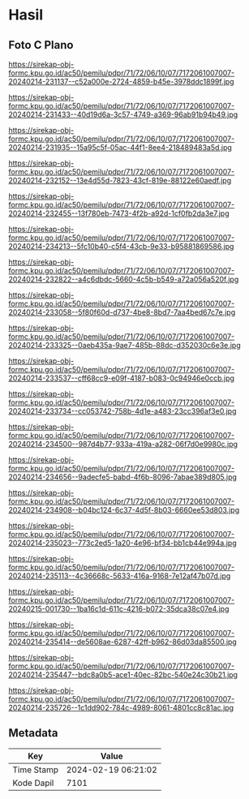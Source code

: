 # Hasil

## Foto C Plano

https://sirekap-obj-formc.kpu.go.id/ac50/pemilu/pdpr/71/72/06/10/07/7172061007007-20240214-231137--c52a000e-2724-4859-b45e-3978ddc1899f.jpg

https://sirekap-obj-formc.kpu.go.id/ac50/pemilu/pdpr/71/72/06/10/07/7172061007007-20240214-231433--40d19d6a-3c57-4749-a369-96ab91b94b49.jpg

https://sirekap-obj-formc.kpu.go.id/ac50/pemilu/pdpr/71/72/06/10/07/7172061007007-20240214-231935--15a95c5f-05ac-44f1-8ee4-218489483a5d.jpg

https://sirekap-obj-formc.kpu.go.id/ac50/pemilu/pdpr/71/72/06/10/07/7172061007007-20240214-232152--13e4d55d-7823-43cf-819e-88122e60aedf.jpg

https://sirekap-obj-formc.kpu.go.id/ac50/pemilu/pdpr/71/72/06/10/07/7172061007007-20240214-232455--13f780eb-7473-4f2b-a92d-1cf0fb2da3e7.jpg

https://sirekap-obj-formc.kpu.go.id/ac50/pemilu/pdpr/71/72/06/10/07/7172061007007-20240214-234213--5fc10b40-c5f4-43cb-9e33-b95881869586.jpg

https://sirekap-obj-formc.kpu.go.id/ac50/pemilu/pdpr/71/72/06/10/07/7172061007007-20240214-232822--a4c6dbdc-5660-4c5b-b549-a72a056a520f.jpg

https://sirekap-obj-formc.kpu.go.id/ac50/pemilu/pdpr/71/72/06/10/07/7172061007007-20240214-233058--5f80f60d-d737-4be8-8bd7-7aa4bed67c7e.jpg

https://sirekap-obj-formc.kpu.go.id/ac50/pemilu/pdpr/71/72/06/10/07/7172061007007-20240214-233325--0aeb435a-9ae7-485b-88dc-d352030c6e3e.jpg

https://sirekap-obj-formc.kpu.go.id/ac50/pemilu/pdpr/71/72/06/10/07/7172061007007-20240214-233537--cff68cc9-e09f-4187-b083-0c94946e0ccb.jpg

https://sirekap-obj-formc.kpu.go.id/ac50/pemilu/pdpr/71/72/06/10/07/7172061007007-20240214-233734--cc053742-758b-4d1e-a483-23cc396af3e0.jpg

https://sirekap-obj-formc.kpu.go.id/ac50/pemilu/pdpr/71/72/06/10/07/7172061007007-20240214-234500--987d4b77-933a-419a-a282-06f7d0e9980c.jpg

https://sirekap-obj-formc.kpu.go.id/ac50/pemilu/pdpr/71/72/06/10/07/7172061007007-20240214-234656--9adecfe5-babd-4f6b-8096-7abae389d805.jpg

https://sirekap-obj-formc.kpu.go.id/ac50/pemilu/pdpr/71/72/06/10/07/7172061007007-20240214-234908--b04bc124-6c37-4d5f-8b03-6660ee53d803.jpg

https://sirekap-obj-formc.kpu.go.id/ac50/pemilu/pdpr/71/72/06/10/07/7172061007007-20240214-235023--773c2ed5-1a20-4e96-bf34-bb1cb44e994a.jpg

https://sirekap-obj-formc.kpu.go.id/ac50/pemilu/pdpr/71/72/06/10/07/7172061007007-20240214-235113--4c36668c-5633-416a-9168-7e12af47b07d.jpg

https://sirekap-obj-formc.kpu.go.id/ac50/pemilu/pdpr/71/72/06/10/07/7172061007007-20240215-001730--1ba16c1d-611c-4216-b072-35dca38c07e4.jpg

https://sirekap-obj-formc.kpu.go.id/ac50/pemilu/pdpr/71/72/06/10/07/7172061007007-20240214-235414--de5608ae-6287-42ff-b962-86d03da85500.jpg

https://sirekap-obj-formc.kpu.go.id/ac50/pemilu/pdpr/71/72/06/10/07/7172061007007-20240214-235447--bdc8a0b5-ace1-40ec-82bc-540e24c30b21.jpg

https://sirekap-obj-formc.kpu.go.id/ac50/pemilu/pdpr/71/72/06/10/07/7172061007007-20240214-235726--1c1dd902-784c-4989-8061-4801cc8c81ac.jpg


## Metadata

| Key        | Value               |
| ---------- | ------------------- |
| Time Stamp | 2024-02-19 06:21:02 |
| Kode Dapil | 7101                |



